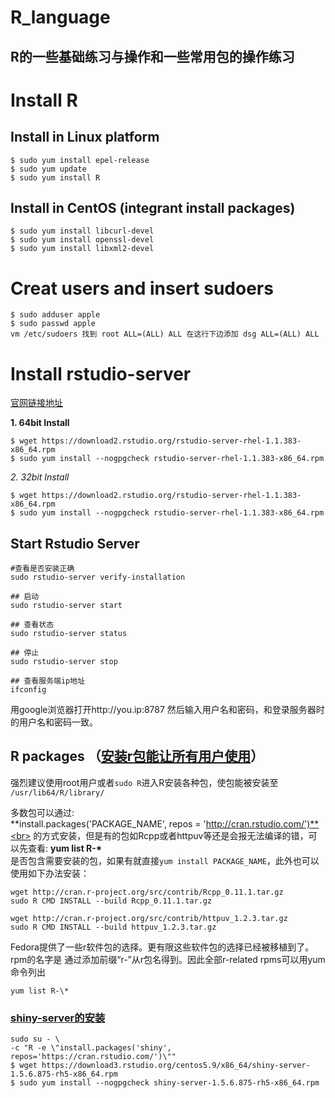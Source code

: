 # R_language
## R的一些基础练习与操作和一些常用包的操作练习


# Install R 
## Install in Linux platform

    $ sudo yum install epel-release
    $ sudo yum update
    $ sudo yum install R
## Install in CentOS (integrant install packages)
    
    $ sudo yum install libcurl-devel
    $ sudo yum install openssl-devel
    $ sudo yum install libxml2-devel

# Creat users and insert sudoers

    $ sudo adduser apple
    $ sudo passwd apple
    vm /etc/sudoers 找到 root ALL=(ALL) ALL 在这行下边添加 dsg ALL=(ALL) ALL

# Install rstudio-server 
[官网链接地址](https://www.rstudio.com/products/rstudio/download-server/)


**1. 64bit Install**

    $ wget https://download2.rstudio.org/rstudio-server-rhel-1.1.383-x86_64.rpm
    $ sudo yum install --nogpgcheck rstudio-server-rhel-1.1.383-x86_64.rpm

*2. 32bit Install*

    $ wget https://download2.rstudio.org/rstudio-server-rhel-1.1.383-x86_64.rpm
    $ sudo yum install --nogpgcheck rstudio-server-rhel-1.1.383-x86_64.rpm

## Start Rstudio Server

    #查看是否安装正确
    sudo rstudio-server verify-installation
    
    ## 启动
    sudo rstudio-server start
    
    ## 查看状态
    sudo rstudio-server status
    
    ## 停止
    sudo rstudio-server stop
    
    ## 查看服务端ip地址
    ifconfig
    
用google浏览器打开http://you.ip:8787
然后输入用户名和密码，和登录服务器时的用户名和密码一致。

## R packages （[安装r包能让所有用户使用](https://cloud.r-project.org/)）
强烈建议使用root用户或者`sudo R`进入R安装各种包，使包能被安装至
`/usr/lib64/R/library/`

多数包可以通过:<br>
**install.packages('PACKAGE_NAME', repos = 'http://cran.rstudio.com/')**<br>
的方式安装，但是有的包如Rcpp或者httpuv等还是会报无法编译的错，可以先查看:
**yum list R-\***<br>
是否包含需要安装的包，如果有就直接`yum install PACKAGE_NAME`，此外也可以使用如下办法安装： 

    wget http://cran.r-project.org/src/contrib/Rcpp_0.11.1.tar.gz
    sudo R CMD INSTALL --build Rcpp_0.11.1.tar.gz
    
    wget http://cran.r-project.org/src/contrib/httpuv_1.2.3.tar.gz
    sudo R CMD INSTALL --build httpuv_1.2.3.tar.gz 

Fedora提供了一些r软件包的选择。更有限这些软件包的选择已经被移植到了。rpm的名字是
通过添加前缀“r-”从r包名得到。因此全部r-related rpms可以用yum命令列出

`yum list R-\*`

### [shiny-server的安装](https://www.rstudio.com/products/rstudio/download-server/)

    sudo su - \
    -c "R -e \"install.packages('shiny', repos='https://cran.rstudio.com/')\""
    $ wget https://download3.rstudio.org/centos5.9/x86_64/shiny-server-1.5.6.875-rh5-x86_64.rpm
    $ sudo yum install --nogpgcheck shiny-server-1.5.6.875-rh5-x86_64.rpm